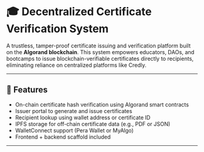 # 🎓 Decentralized Certificate Verification System

A trustless, tamper-proof certificate issuing and verification platform built on the **Algorand blockchain**. This system empowers educators, DAOs, and bootcamps to issue blockchain-verifiable certificates directly to recipients, eliminating reliance on centralized platforms like Credly.

---

## 🚀 Features

- On-chain certificate hash verification using Algorand smart contracts
- Issuer portal to generate and issue certificates
- Recipient lookup using wallet address or certificate ID
- IPFS storage for off-chain certificate data (e.g., PDF or JSON)
- WalletConnect support (Pera Wallet or MyAlgo)
- Frontend + backend scaffold included

---
